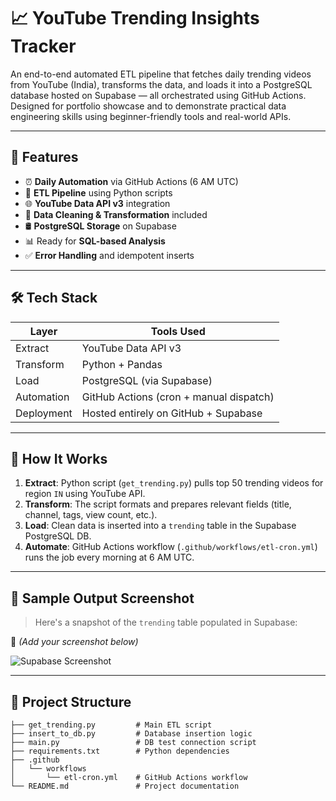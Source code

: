 # 📈 YouTube Trending Insights Tracker

An end-to-end automated ETL pipeline that fetches daily trending videos from YouTube (India), transforms the data, and loads it into a PostgreSQL database hosted on Supabase — all orchestrated using GitHub Actions. Designed for portfolio showcase and to demonstrate practical data engineering skills using beginner-friendly tools and real-world APIs.

---

## 🚀 Features

- ⏰ **Daily Automation** via GitHub Actions (6 AM UTC)
- 🔄 **ETL Pipeline** using Python scripts
- 🌐 **YouTube Data API v3** integration
- 🧹 **Data Cleaning & Transformation** included
- 🛢️ **PostgreSQL Storage** on Supabase
- 📊 Ready for **SQL-based Analysis**
- ✅ **Error Handling** and idempotent inserts

---

## 🛠️ Tech Stack

| Layer        | Tools Used                                      |
|--------------|-------------------------------------------------|
| Extract      | YouTube Data API v3                             |
| Transform    | Python + Pandas                                 |
| Load         | PostgreSQL (via Supabase)                       |
| Automation   | GitHub Actions (cron + manual dispatch)         |
| Deployment   | Hosted entirely on GitHub + Supabase            |

---

## 🔄 How It Works

1. **Extract**: Python script (`get_trending.py`) pulls top 50 trending videos for region `IN` using YouTube API.
2. **Transform**: The script formats and prepares relevant fields (title, channel, tags, view count, etc.).
3. **Load**: Clean data is inserted into a `trending` table in the Supabase PostgreSQL DB.
4. **Automate**: GitHub Actions workflow (`.github/workflows/etl-cron.yml`) runs the job every morning at 6 AM UTC.

---

## 🧪 Sample Output Screenshot

> Here's a snapshot of the `trending` table populated in Supabase:

📸 *(Add your screenshot below)*

![Supabase Screenshot](./assets/supabase_output.png)

---

## 📂 Project Structure

```plaintext
├── get_trending.py         # Main ETL script
├── insert_to_db.py         # Database insertion logic
├── main.py                 # DB test connection script
├── requirements.txt        # Python dependencies
├── .github
│   └── workflows
│       └── etl-cron.yml    # GitHub Actions workflow
└── README.md               # Project documentation
